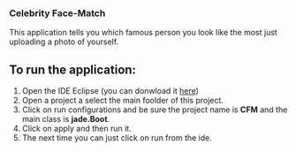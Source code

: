 ### Celebrity Face-Match

This application tells you which famous person you look like the most just uploading a photo of yourself.

## To run the application:
1. Open the IDE Eclipse (you can donwload it [here](https://www.eclipse.org/ide/))
2. Open a project a select the main foolder of this project.
3. Click on run configurations and be sure the project name is **CFM** and the main class is **jade.Boot**.
4. Click on apply and then run it.
5. The next time you can just click on run from the ide.
